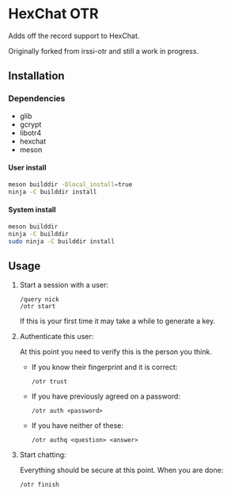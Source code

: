HexChat OTR
===========

Adds off the record support to HexChat.

Originally forked from irssi-otr and still a work in progress.

Installation
------------

### Dependencies

- glib
- gcrypt
- libotr4
- hexchat
- meson

#### User install

```sh
meson builddir -Dlocal_install=true
ninja -C builddir install
```

#### System install

```sh
meson builddir
ninja -C builddir
sudo ninja -C builddir install
```

Usage
-----

1. Start a session with a user:

	```
	/query nick
	/otr start
	```

	If this is your first time it may take a while to generate a key.

2. Authenticate this user:

	At this point you need to verify this is the person you think.

	- If you know their fingerprint and it is correct:

		```
		/otr trust
		```

	- If you have previously agreed on a password:

		```
		/otr auth <password>
		```

	- If you have neither of these:

		```
		/otr authq <question> <answer>
		```

3. Start chatting:

	Everything should be secure at this point.
	When you are done:

	```
	/otr finish
	```
